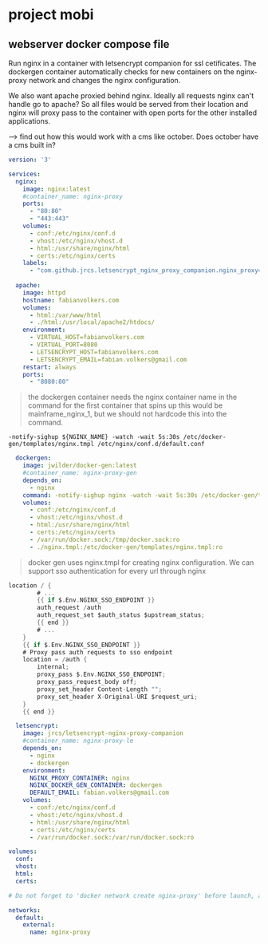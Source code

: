 # project mobi
## webserver docker compose file
Run nginx in a container with letsencrypt companion for ssl cetificates. The dockergen container automatically checks for new containers on the nginx-proxy network and changes the nginx configuration. 

We also want apache proxied behind nginx. Ideally all requests nginx can't handle go to apache? So all files would be served from their location and nginx will proxy pass to the container with open ports for the other installed applications.

--> find out how this would work with a cms like october. Does october have a cms built in?

```yaml
version: '3'

services:
  nginx:
    image: nginx:latest
    #container_name: nginx-proxy
    ports:
      - "80:80"
      - "443:443"
    volumes:
      - conf:/etc/nginx/conf.d
      - vhost:/etc/nginx/vhost.d
      - html:/usr/share/nginx/html
      - certs:/etc/nginx/certs
    labels:
      - "com.github.jrcs.letsencrypt_nginx_proxy_companion.nginx_proxy=true"
  
  apache:
    image: httpd
    hostname: fabianvolkers.com
    volumes:
      - html:/var/www/html
      - ./html:/usr/local/apache2/htdocs/
    environment:
      - VIRTUAL_HOST=fabianvolkers.com
      - VIRTUAL_PORT=8080
      - LETSENCRYPT_HOST=fabianvolkers.com
      - LETSENCRYPT_EMAIL=fabian.volkers@gmail.com      
    restart: always
    ports:
      - "8080:80"
```
> the dockergen container needs the nginx container name in the command 
> for the first container that spins up this would be mainframe_nginx_1, but we should not hardcode this into the command.

`-notify-sighup ${NGINX_NAME} -watch -wait 5s:30s /etc/docker-gen/templates/nginx.tmpl /etc/nginx/conf.d/default.conf`

```yaml
  dockergen:
    image: jwilder/docker-gen:latest
    #container_name: nginx-proxy-gen
    depends_on:
      - nginx
    command: -notify-sighup nginx -watch -wait 5s:30s /etc/docker-gen/templates/nginx.tmpl /etc/nginx/conf.d/default.conf
    volumes:
      - conf:/etc/nginx/conf.d
      - vhost:/etc/nginx/vhost.d
      - html:/usr/share/nginx/html
      - certs:/etc/nginx/certs
      - /var/run/docker.sock:/tmp/docker.sock:ro
      - ./nginx.tmpl:/etc/docker-gen/templates/nginx.tmpl:ro
```
> docker gen uses nginx.tmpl for creating nginx configuration. 
> We can support sso authentication for every url through nginx
```go	
location / {
		# ...
		{{ if $.Env.NGINX_SSO_ENDPOINT }}
		auth_request /auth
		auth_request_set $auth_status $upstream_status;
		{{ end }}
		# ...
	}
	{{ if $.Env.NGINX_SSO_ENDPOINT }}
	# Proxy pass auth requests to sso endpoint
	location = /auth {
        internal;
        proxy_pass $.Env.NGINX_SSO_ENDPOINT;
		proxy_pass_request_body off;
    	proxy_set_header Content-Length "";
		proxy_set_header X-Original-URI $request_uri;
    }
	{{ end }}

```

```yaml
  letsencrypt:
    image: jrcs/letsencrypt-nginx-proxy-companion
    #container_name: nginx-proxy-le
    depends_on:
      - nginx
      - dockergen
    environment:
      NGINX_PROXY_CONTAINER: nginx
      NGINX_DOCKER_GEN_CONTAINER: dockergen
      DEFAULT_EMAIL: fabian.volkers@gmail.com
    volumes:
      - conf:/etc/nginx/conf.d
      - vhost:/etc/nginx/vhost.d
      - html:/usr/share/nginx/html
      - certs:/etc/nginx/certs
      - /var/run/docker.sock:/var/run/docker.sock:ro

volumes:
  conf:
  vhost:
  html:
  certs:

# Do not forget to 'docker network create nginx-proxy' before launch, and to add '--network nginx-proxy' to proxied containers. 

networks:
  default:
    external:
      name: nginx-proxy
```


